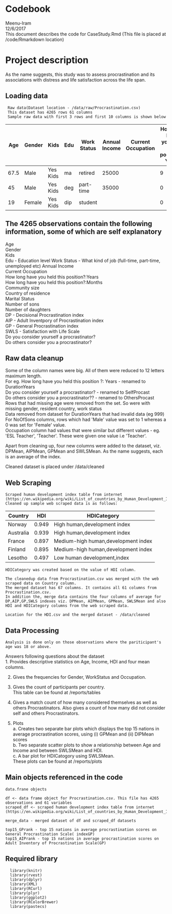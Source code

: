 # Codebook
Meenu-Iram  
12/6/2017  
This document describes the code for CaseStudy.Rmd (This file is placed at /code/Rmarkdown location)                      

# Project description
As the name suggests, this study was to assess procrastination and its associations with distress and life satisfaction across the life span.

## Loading data                                                                                       
     Raw data(Dataset location - /data/raw/Procrastination.csv)                            
     This dataset has 4265 rows 61 columns                           
     Sample raw data with first 3 rows and first 10 columns is shown below                       
| Age  	| Gender 	| Kids     	| Edu 	| Work Status 	| Annual Income 	| Current Occupation 	| How long have you,held this position?: Years 	| How long have you,held this position?: Months 	| Community size |  
|------	|--------	|--------	|-----	|-------------	|---------------	|--------------------	|----------------------------------------------	|-----------------------------------------------	|----------------	|                                                         
| 67.5 	| Male   	| Yes Kids 	| ma  	| retired     	| 25000         	|                    	| 9                                            	| 0                                             	| Large-city     	|                                               
| 45   	| Male   	| Yes Kids 	| deg 	| part-time   	| 35000         	|                    	| 0                                            	| 0                                             	| Village        	|                                         
| 19   	| Female 	| Yes Kids 	| dip 	| student     	|               	|                    	| 0                                            	| 0                                             	| Town           	|

## The 4265 observations contain the following information, some of which are self explanatory      
  Age	  
  Gender  
  Kids	  
  Edu	- Education level 
  Work Status	- What kind of job (full-time, part-time, unemployed etc) 
  Annual Income	  
  Current Occupation	  
  How long have you held this position?:Years	  
  How long have you held this position?:Months  	
  Community size	  
  Country of residence	  
  Marital Status    	
  Number of sons	  
  Number of daughters   
  DP -  Decisional Procrastination index    
  AIP - Adult Inventpory of Procrastination index   
  GP - General Procrastination index    
  SWLS - Satisfaction with Life Scale   
  Do you consider yourself a procrastinator?  
  Do others consider you a procrastinator?  
  
## Raw data cleanup                           
  Some of the column names were big. All of them were reduced to 12 letters maximum length.                           
  For eg. How long have you held this position ?: Years - renamed to DurationYears                          
          Do you consider yourself a procrastinator? - renamed to SelfProcast                      
          Do others consider you a procrastinator?? - renamed to OthersProcast                        
  Rows that had missing age were removed from the set. So were with missing gender, resident country, work status     
  Data removed from dataset for DurationYears that had invalid data (eg 999)    
  For NoOfSons columns, rows which had 'Male' value was set to 1 whereas a 0 was set for 'Female' value.     
  Occupation column had values that were similar but different values - eg. 'ESL Teacher', 'Teacher'. These were given one value i.e 'Teacher'.                                     

  Apart from cleaning up, four new columns were added to the dataset, viz. DPMean, AIPMean, GPMean and SWLSMean. As the name suggests, each is an average of the index.  
  
  Cleaned dataset is placed under /data/cleaned                                                                       
  
  
## Web Scraping 

    Scraped human development index table from internet                                                                                        (https://en.wikipedia.org/wiki/List_of_countries_by_Human_Development_Index#Complete_list_of_countries) 
    Cleaned up sample web scraped data is as follows:                                                                
| Country   	| HDI   	| HDICategory                         	|
|-----------	|-------	|-------------------------------------	|
| Norway    	| 0.949 	| High human,development index        	|
| Australia 	| 0.939 	| High human,development index        	|
| France    	| 0.897 	| Medium-high human,development index 	|
| Finland   	| 0.895 	| Medium-high human,development index 	|
| Lesotho   	| 0.497 	| Low human development,index         	|

    HDICategory was created based on the value of HDI column.   

    The cleanedup data from Procrastination.csv was merged with the web scraped data on Country column.
    The merged dataset has 67 columns. It contains all 61 columns from Procrastination.csv.         
    In addition the, merge data contains the four columns of average for DP,AIP,GP,SWLS indexes viz. DPMean, AIPMean, GPMean, SWLSMean and also HDI and HDICategory columns from the web scraped data.          
    
    Location for the HDI.csv and the merged dataset - /data/cleaned                                                              
    
## Data Processing
    Analysis is done only on those observations where the pariticipant's age was 18 or above.   
    
  Answers following questions about the dataset                                                                                                                  
      1. Provides descriptive statistics on Age, Income, HDI and four mean columns.                                     

  2. Gives the frequencies for Gender, WorkStatus and Occupation.   

  3. Gives the count of participants per country.     
      This table can be found at /reports/tables

  4. Gives a match count of how many considered themselves as well as others Procrastinators.
   Also gives a count of how many did not consider self and others Procrastinators. 

  5. Plots    
    a. Creates two separate bar plots which displays the top 15 nations in average procrastination scores, using (i) GPMean and (ii) DIPMean scores    
    b. Two separate scatter plots to show a relationship between Age and Income and between SWLSMean and HDI.    
    c. A bar plot for HDICatogory using SWLSMean.       
  These plots can be found at /reports/plots

##  Main objects referenced in the code    
    data.frane objects  

    df <- data frame object for Procrastination.csv. This file has 4265 observations and 61 variables
    scraped_df <- scraped human development index table from internet (https://en.wikipedia.org/wiki/List_of_countries_by_Human_Development_Index#Complete_list_of_countries)

    merge_data - merged dataset of df and scraped_df datasets

    top15_GPrank - top 15 nations in average procrastination scores on General Procrastination Scale( indexGP)
    top15_AIPrank - top 15 nations in average procrastination scores on Adult Inventory of Procrastination Scale(GP)

## Required library
      library(knitr)
      library(rvest)
      library(dplyr)
      library(XML)
      library(RCurl)
      library(plyr)
      library(ggplot2)
      library(RColorBrewer)
      library(pastecs)
